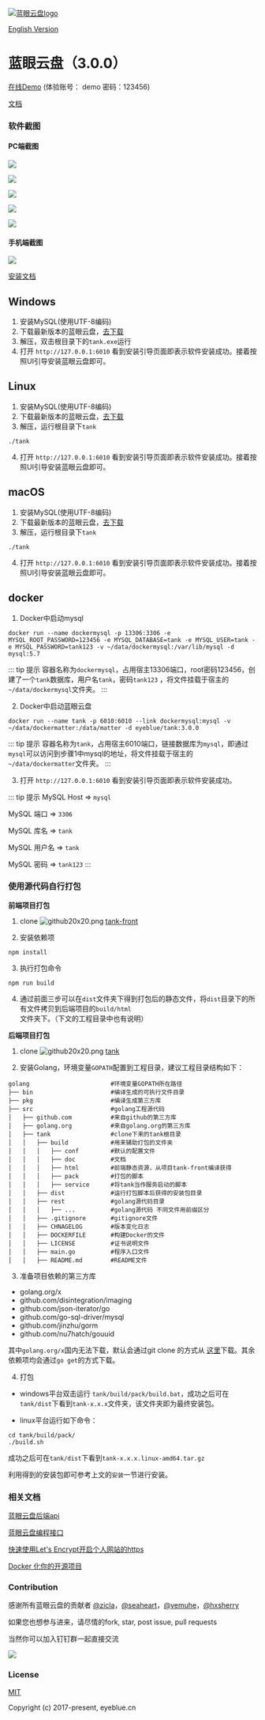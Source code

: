 [![蓝眼云盘logo](https://raw.githubusercontent.com/eyebluecn/tank/master/build/doc/img/logo.png)](https://github.com/eyebluecn/tank)

[English Version](./README_EN.md)

# 蓝眼云盘（3.0.0）

[在线Demo](https://tank.eyeblue.cn) (体验账号： demo 密码：123456)

[文档](https://tank-doc.eyeblue.cn/)

### 软件截图

#### PC端截图

![](./build/doc/img/tank0.png)

![](./build/doc/img/tank1.png)

![](./build/doc/img/tank2.png)

![](./build/doc/img/tank3.png)

![](./build/doc/img/tank4.png)

#### 手机端截图

![](./build/doc/img/mobile.png)

[安装文档](https://tank-doc.eyeblue.cn/zh/basic/install.html)

## Windows
1. 安装MySQL(使用UTF-8编码)
2. 下载最新版本的蓝眼云盘，[去下载](./download.md)
3. 解压，双击根目录下的`tank.exe`运行
4. 打开 `http://127.0.0.1:6010` 看到安装引导页面即表示软件安装成功。接着按照UI引导安装蓝眼云盘即可。


## Linux
1. 安装MySQL(使用UTF-8编码)
2. 下载最新版本的蓝眼云盘，[去下载](./download.md)
3. 解压，运行根目录下`tank`
```shell
./tank
```
4. 打开 `http://127.0.0.1:6010` 看到安装引导页面即表示软件安装成功。接着按照UI引导安装蓝眼云盘即可。

## macOS
1. 安装MySQL(使用UTF-8编码)
2. 下载最新版本的蓝眼云盘，[去下载](./download.md)
3. 解压，运行根目录下`tank`
```shell
./tank
```
4. 打开 `http://127.0.0.1:6010` 看到安装引导页面即表示软件安装成功。接着按照UI引导安装蓝眼云盘即可。

## docker


1. Docker中启动mysql
```shell
docker run --name dockermysql -p 13306:3306 -e MYSQL_ROOT_PASSWORD=123456 -e MYSQL_DATABASE=tank -e MYSQL_USER=tank -e MYSQL_PASSWORD=tank123 -v ~/data/dockermysql:/var/lib/mysql -d mysql:5.7
```
::: tip 提示
容器名称为`dockermysql`，占用宿主13306端口，root密码123456，创建了一个`tank`数据库，用户名`tank`，密码`tank123` ，将文件挂载于宿主的`~/data/dockermysql`文件夹。
:::

2. Docker中启动蓝眼云盘
```shell
docker run --name tank -p 6010:6010 --link dockermysql:mysql -v ~/data/dockermatter:/data/matter -d eyeblue/tank:3.0.0
```
::: tip 提示
容器名称为`tank`，占用宿主6010端口，链接数据库为`mysql`，即通过`mysql`可以访问到步骤1中mysql的地址，将文件挂载于宿主的`~/data/dockermatter`文件夹。
:::

3. 打开 `http://127.0.0.1:6010` 看到安装引导页面即表示软件安装成功。

::: tip 提示
MySQL Host => `mysql`

MySQL 端口 => `3306` 

MySQL 库名 => `tank` 

MySQL 用户名 => `tank` 

MySQL 密码 => `tank123` 
:::


### 使用源代码自行打包


**前端项目打包**
1. clone ![](https://tank.eyeblue.cn/api/alien/download/df372827-ba56-415e-42d1-0e3a34fdb2a1/github20x20.png "github20x20.png") [tank-front](https://github.com/eyebluecn/tank-front)

2. 安装依赖项
```
npm install
```
3. 执行打包命令
```
npm run build
```
4. 通过前面三步可以在`dist`文件夹下得到打包后的静态文件，将`dist`目录下的所有文件拷贝到后端项目的`build/html`文件夹下。（下文的工程目录中也有说明）

**后端项目打包**

1. clone ![](https://tank.eyeblue.cn/api/alien/download/df372827-ba56-415e-42d1-0e3a34fdb2a1/github20x20.png "github20x20.png") [tank](https://github.com/eyebluecn/tank)

2. 安装Golang，环境变量`GOPATH`配置到工程目录，建议工程目录结构如下：

```
golang                       #环境变量GOPATH所在路径
├── bin                      #编译生成的可执行文件目录
├── pkg                      #编译生成第三方库
├── src                      #golang工程源代码
│   ├── github.com           #来自github的第三方库
│   ├── golang.org           #来自golang.org的第三方库
│   ├── tank                 #clone下来的tank根目录
│   │   ├── build            #用来辅助打包的文件夹
│   │   │   ├── conf         #默认的配置文件
│   │   │   ├── doc          #文档
│   │   │   ├── html         #前端静态资源，从项目tank-front编译获得
│   │   │   ├── pack         #打包的脚本
│   │   │   ├── service      #将tank当作服务启动的脚本
│   │   ├── dist             #运行打包脚本后获得的安装包目录
│   │   ├── rest             #golang源代码目录
│   │   │   ├── ...          #golang源代码 不同文件用前缀区分
│   │   ├── .gitignore       #gitignore文件
│   │   ├── CHNAGELOG        #版本变化日志
│   │   ├── DOCKERFILE       #构建Docker的文件
│   │   ├── LICENSE          #证书说明文件
│   │   ├── main.go          #程序入口文件
│   │   ├── README.md        #README文件
```

3. 准备项目依赖的第三方库

- golang.org/x
- github.com/disintegration/imaging
- github.com/json-iterator/go
- github.com/go-sql-driver/mysql
- github.com/jinzhu/gorm
- github.com/nu7hatch/gouuid

其中`golang.org/x`国内无法下载，默认会通过git clone 的方式从 [这里](https://github.com/eyebluecn/golang.org)下载。其余依赖项均会通过`go get`的方式下载。

4. 打包

- windows平台双击运行 `tank/build/pack/build.bat`，成功之后可在`tank/dist`下看到`tank-x.x.x`文件夹，该文件夹即为最终安装包。

- linux平台运行如下命令：
```
cd tank/build/pack/
./build.sh
```
成功之后可在`tank/dist`下看到`tank-x.x.x.linux-amd64.tar.gz`

利用得到的安装包即可参考上文的`安装`一节进行安装。


### 相关文档

[蓝眼云盘后端api](https://github.com/eyebluecn/tank/blob/master/build/doc/api_zh.md)

[蓝眼云盘编程接口](https://github.com/eyebluecn/tank/blob/master/build/doc/alien_zh.md)

[快速使用Let's Encrypt开启个人网站的https](https://blog.eyeblue.cn/home/article/9f580b3f-5679-4a9d-be6f-4d9f0dd417af) 

 [Docker 化你的开源项目](https://blog.eyeblue.cn/home/article/510f9316-9ca1-40fe-b1b3-5285505a527d)  

### Contribution

感谢所有蓝眼云盘的贡献者 [@zicla](https://github.com/zicla)，[@seaheart](https://github.com/seaheart)，[@yemuhe](https://github.com/yemuhe)，[@hxsherry](https://github.com/hxsherry)

如果您也想参与进来，请尽情的fork, star, post issue, pull requests

当然你可以加入钉钉群一起直接交流

![](./build/doc/img/dingding.jpg)

### License

[MIT](http://opensource.org/licenses/MIT)

Copyright (c) 2017-present, eyeblue.cn
